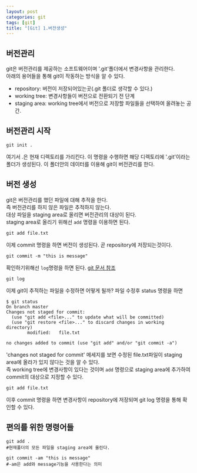 ```yaml
---
layout: post
categories: git
tags: [git]
title: "[Git] 1.버전생성"
---
```


## 버전관리
git은 버전관리를 제공하는 소프트웨어이며 '.git'폴더에서 변경사항을 관리한다.  
아래의 용어들을 통해 git이 작동하는 방식을 알 수 있다.
- repository: 버전이 저장되어있는곳(.git 폴더로 생각할 수 있다.)
- working tree: 변경사항들이 버전으로 전환되기 전 단계
- staging area: working tree에서 버전으로 저장할 파일들을 선택하여 올려놓는 공간.

## 버전관리 시작

```
git init .
```
여기서 .은 현재 디렉토리를 가리킨다.
이 명령을 수행하면 해당 디렉토리에 '.git'이라는 폴더가 생성된다.
이 폴더안의 데이터를 이용해 git이 버전관리를 한다.  

## 버전 생성

 git은 버전관리를 했던 파일에 대해 추적을 한다.  
즉 버전관리를 하지 않은 파일은 추적하지 않는다.  
대상 파일을 staging area로 올리면 버전관리의 대상이 된다.  
staging area로 올리기 위해선 `add` 명령을 이용하면 된다.
```
git add file.txt
```

이제 commit 명령을 하면 버전이 생성된다.
곧 repository에 저장되는것이다.
```
git commit -m "this is message"
```

확인하기위해선 `log`명령을 하면 된다. [git 문서 참조](https://git-scm.com/docs/git-log)
```
git log
```

이제 git이 추적하는 파일을 수정하면 어떻게 될까?
파일 수정후 status 명령을 하면

```
$ git status
On branch master
Changes not staged for commit:
  (use "git add <file>..." to update what will be committed)
  (use "git restore <file>..." to discard changes in working directory)
        modified:   file.txt

no changes added to commit (use "git add" and/or "git commit -a")
```
'changes not staged for commit' 메세지를 보면 수정된 file.txt파일이 staging area에 올라가 있지 않다는 것을 알 수 있다.  
즉 working tree에 변경사항이 있다는 것이며 `add` 명령으로 staging area에 추가하여 commit의 대상으로 지정할 수 있다.
```
git add file.txt
```
이후 commit 명령을 하면 변경사항이 repository에 저장되며
git log 명령을 통해 확인할 수 있다.

## 편의를 위한 명령어들
```
git add .
#현재폴더의 모든 파일을 staging area에 올린다.

git commit -am "this is message"
#-am은 add와 message기능을 사용한다는 의미
```